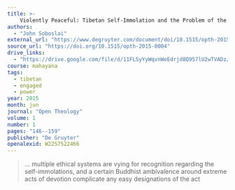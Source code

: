 ```yaml
---
title: >-
    Violently Peaceful: Tibetan Self-Immolation and the Problem of the Non/Violence Binary
authors:
  - "John Soboslai"
external_url: "https://www.degruyter.com/document/doi/10.1515/opth-2015-0004/pdf"
source_url: "https://doi.org/10.1515/opth-2015-0004"
drive_links:
  - "https://drive.google.com/file/d/11FLSyYyWqvnWeEdrjd8Q957lU2wTVADz/view?usp=drivesdk"
course: mahayana
tags:
  - tibetan
  - engaged
  - power
year: 2015
month: jun
journal: "Open Theology"
volume: 1
number: 1
pages: "146--159"
publisher: "De Gruyter"
openalexid: W2257522466
---
```


> … multiple ethical systems are vying for recognition regarding the self-immolations, and a certain Buddhist ambivalence around extreme acts of devotion complicate any easy designations of the act
